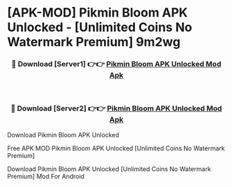 # [APK-MOD] Pikmin Bloom APK Unlocked - [Unlimited Coins No Watermark Premium] 9m2wg



<div align="center">
<h3>🔴 Download [Server1] 👉👉 <a href="https://momento.my/?title=Pikmin_Bloom_APK_Unlocked">Pikmin Bloom APK Unlocked Mod Apk</a></h3><br>

<h3>🔴 Download [Server2] 👉👉 <a href="https://momento.my/?title=Pikmin_Bloom_APK_Unlocked">Pikmin Bloom APK Unlocked Mod Apk</a></h3>
</div>



Download Pikmin Bloom APK Unlocked 

Free APK MOD Pikmin Bloom APK Unlocked [Unlimited Coins No Watermark Premium]

Download Pikmin Bloom APK Unlocked [Unlimited Coins No Watermark Premium] Mod For Android
